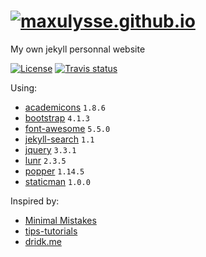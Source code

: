 # [![maxulysse.github.io](assets/img/logo/logo.png "Sarek")](https://maxulysse.github.io)

My own jekyll personnal website

[![License][license-badge]][license-link]
[![Travis status][travis-badge]][travis-link]

Using:
- [academicons](https://jpswalsh.github.io/academicons/) `1.8.6`
- [bootstrap](https://getbootstrap.com/) `4.1.3`
- [font-awesome](http://fontawesome.io/) `5.5.0`
- [jekyll-search](https://github.com/RishikeshDarandale/jekyll-search) `1.1`
- [jquery](https://jquery.com/) `3.3.1`
- [lunr](https://lunrjs.com/) `2.3.5`
- [popper](https://popper.js.org/) `1.14.5`
- [staticman](https://staticman.net/) `1.0.0`

Inspired by:
- [Minimal Mistakes](https://github.com/mmistakes/minimal-mistakes)
- [tips-tutorials](https://github.com/dalanzg/tips-tutorials)
- [dridk.me](https://github.com/dridk/blog)

[license-badge]: https://img.shields.io/github/license/MaxUlysse/maxulysse.github.io.svg
[license-link]: https://github.com/MaxUlysse/maxulysse.github.io/blob/master/LICENSE
[travis-badge]: https://api.travis-ci.org/MaxUlysse/maxulysse.github.io.svg
[travis-link]: https://travis-ci.org/MaxUlysse/maxulysse.github.io

